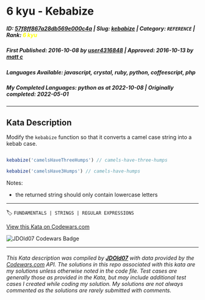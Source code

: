 # 6 kyu - Kebabize

##### **ID**: [57f8ff867a28db569e000c4a](https://www.codewars.com/kata/57f8ff867a28db569e000c4a) | **Slug**: [kebabize](https://www.codewars.com/kata/57f8ff867a28db569e000c4a) | **Category**: `REFERENCE` | **Rank**: <span style="color:yellow">6 kyu</span>

##### **First Published**: 2016-10-08 ***by*** [user4316848](https://www.codewars.com/users/user4316848) | **Approved**: 2016-10-13 ***by*** [matt c](https://www.codewars.com/users/matt%20c)

##### **Languages Available**: javascript, crystal, ruby, python, coffeescript, php

##### **My Completed Languages**: python ***as at*** 2022-10-08 | **Originally completed**: 2022-05-01

---

## Kata Description


Modify the `kebabize` function so that it converts a camel case string into a kebab case.





```javascript

kebabize('camelsHaveThreeHumps') // camels-have-three-humps

kebabize('camelsHave3Humps') // camels-have-humps

```



Notes:

  - the returned string should only contain lowercase letters

---


🏷 `FUNDAMENTALS | STRINGS | REGULAR EXPRESSIONS`


[View this Kata on Codewars.com](https://www.codewars.com/kata/57f8ff867a28db569e000c4a)

![](https://www.codewars.com/users/jdold07/badges/large "JDOld07 Codewars Badge")

---

###### *This Kata description was compiled by [**JDOld07**](https://tpstech.dev) with data provided by the [Codewars.com](https://www.codewars.com) API.  The solutions in this repo associated with this kata are my solutions unless otherwise noted in the code file.  Test cases are generally those as provided in the Kata, but may include additional test cases I created while coding my solution.  My solutions are not always commented as the solutions are rarely submitted with comments.*
